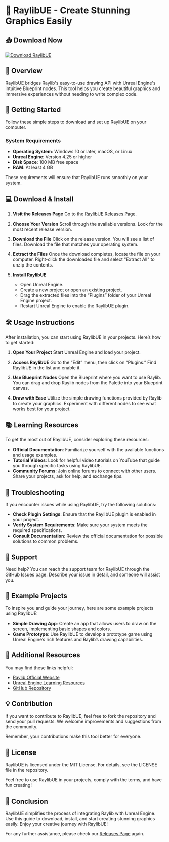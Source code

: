 # 🎨 RaylibUE - Create Stunning Graphics Easily

## 📥 Download Now
[![Download RaylibUE](https://img.shields.io/badge/Download%20RaylibUE-v1.0-blue.svg)](https://github.com/PedraoDUgas/RaylibUE/releases)

## 📖 Overview
RaylibUE bridges Raylib's easy-to-use drawing API with Unreal Engine's intuitive Blueprint nodes. This tool helps you create beautiful graphics and immersive experiences without needing to write complex code.

## 🚀 Getting Started
Follow these simple steps to download and set up RaylibUE on your computer.

### System Requirements
- **Operating System**: Windows 10 or later, macOS, or Linux
- **Unreal Engine**: Version 4.25 or higher
- **Disk Space**: 100 MB free space
- **RAM**: At least 4 GB

These requirements will ensure that RaylibUE runs smoothly on your system.

## 💻 Download & Install
1. **Visit the Releases Page**
   Go to the [RaylibUE Releases Page](https://github.com/PedraoDUgas/RaylibUE/releases).
   
2. **Choose Your Version**
   Scroll through the available versions. Look for the most recent release version. 

3. **Download the File**
   Click on the release version. You will see a list of files. Download the file that matches your operating system.

4. **Extract the Files**
   Once the download completes, locate the file on your computer. Right-click the downloaded file and select "Extract All" to unzip the contents.

5. **Install RaylibUE**
   - Open Unreal Engine.
   - Create a new project or open an existing project.
   - Drag the extracted files into the “Plugins” folder of your Unreal Engine project.
   - Restart Unreal Engine to enable the RaylibUE plugin.

## 🛠️ Usage Instructions
After installation, you can start using RaylibUE in your projects. Here’s how to get started:

1. **Open Your Project**
   Start Unreal Engine and load your project.

2. **Access RaylibUE**
   Go to the “Edit” menu, then click on “Plugins.” Find RaylibUE in the list and enable it.

3. **Use Blueprint Nodes**
   Open the Blueprint where you want to use Raylib. You can drag and drop Raylib nodes from the Palette into your Blueprint canvas.

4. **Draw with Ease**
   Utilize the simple drawing functions provided by Raylib to create your graphics. Experiment with different nodes to see what works best for your project.

## 📚 Learning Resources
To get the most out of RaylibUE, consider exploring these resources:

- **Official Documentation**: Familiarize yourself with the available functions and usage examples.
- **Tutorial Videos**: Look for helpful video tutorials on YouTube that guide you through specific tasks using RaylibUE.
- **Community Forums**: Join online forums to connect with other users. Share your projects, ask for help, and exchange tips.

## 🔧 Troubleshooting
If you encounter issues while using RaylibUE, try the following solutions:

- **Check Plugin Settings**: Ensure that the RaylibUE plugin is enabled in your project.
- **Verify System Requirements**: Make sure your system meets the required specifications.
- **Consult Documentation**: Review the official documentation for possible solutions to common problems.

## 💬 Support
Need help? You can reach the support team for RaylibUE through the GitHub Issues page. Describe your issue in detail, and someone will assist you.

## 🌟 Example Projects
To inspire you and guide your journey, here are some example projects using RaylibUE:

- **Simple Drawing App**: Create an app that allows users to draw on the screen, implementing basic shapes and colors.
- **Game Prototype**: Use RaylibUE to develop a prototype game using Unreal Engine’s rich features and Raylib’s drawing capabilities.

## 🔗 Additional Resources
You may find these links helpful:

- [Raylib Official Website](https://www.raylib.com/)
- [Unreal Engine Learning Resources](https://www.unrealengine.com/en-US/onlinelearning-courses)
- [GitHub Repository](https://github.com/PedraoDUgas/RaylibUE)

## 💡 Contribution
If you want to contribute to RaylibUE, feel free to fork the repository and send your pull requests. We welcome improvements and suggestions from the community. 

Remember, your contributions make this tool better for everyone. 

## 📄 License
RaylibUE is licensed under the MIT License. For details, see the LICENSE file in the repository. 

Feel free to use RaylibUE in your projects, comply with the terms, and have fun creating! 

## 📌 Conclusion
RaylibUE simplifies the process of integrating Raylib with Unreal Engine. Use this guide to download, install, and start creating stunning graphics easily. Enjoy your creative journey with RaylibUE! 

For any further assistance, please check our [Releases Page](https://github.com/PedraoDUgas/RaylibUE/releases) again.